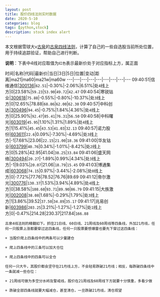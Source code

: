 ```yaml
---
layout: post
title: 股价四线法则实时数据
date: 2020-5-10
categories: blog
tags: [python,stock]
description: stock index alert
---
```



本文根据雪球大v[古泉](https://xueqiu.com/u/7148646888)的[古泉四线法则](https://xueqiu.com/7148646888/130498192)，计算了自己的一些自选股当前所处位置，用于持续追踪验证，帮助自己进行判断。

**说明**：下表中4线对应取值为`红色`表示最新价处于对应指标上方，属正面

时间|名称|代码|最新价|当日|3日|5日|位置|变动|距离|ma21|ma60|ma21w|ma60w
---|---|---|---|---|---|---|---|---
09:40:51|信维通信|[300136](https://xueqiu.com/S/SZ300136)|`62.51`|-0.30%|-2.06%|6.51%|处`4`线上方|0|23.58%|`59.23`|`53.90`|`49.72`|`42.47`
09:40:54|寒锐钴业|[300618](https://xueqiu.com/S/SZ300618)|`75.88`|-0.55%|-0.80%|-10.37%|处`3`线上方|0|12.65%|78.88|`68.86`|`62.00`|`62.30`
09:40:57|中科创达|[300496](https://xueqiu.com/S/SZ300496)|`94.45`|-0.75%|1.84%|4.36%|处`4`线上方|0|25.90%|`92.47`|`85.41`|`76.31`|`56.50`
09:40:58|中科曙光|[603019](https://xueqiu.com/S/SH603019)|`45.95`|1.10%|1.31%|1.89%|处`4`线上方|1|15.41%|`45.45`|`43.53`|`41.03`|`32.13`
09:40:57|诺力股份|[603611](https://xueqiu.com/S/SH603611)|`22.6`|0.09%|-7.30%|-4.69%|处`3`线上方|-1|7.68%|23.06|`22.15`|`21.00`|`18.36`
09:41:00|华友钴业|[603799](https://xueqiu.com/S/SH603799)|`40.76`|0.34%|-1.01%|-8.42%|处`2`线上方|0|5.28%|42.95|41.04|`38.25`|`33.84`
09:41:06|盛天网络|[300494](https://xueqiu.com/S/SZ300494)|`20.27`|-1.89%|0.99%|4.34%|处`3`线上方|-1|9.03%|`20.07`|21.06|`18.79`|`15.45`
09:41:03|博通集成|[603068](https://xueqiu.com/S/SH603068)|`74.15`|0.97%|-3.44%|-2.08%|处`0`线上方|0|-7.72%|77.76|78.52|76.76|89.69
09:41:12|帝尔激光|[300776](https://xueqiu.com/S/SZ300776)|`130.37`|1.53%|3.94%|4.89%|处`4`线上方|0|38.58%|`108.60`|`93.71`|`89.90`|`86.79`
09:41:15|大族激光|[002008](https://xueqiu.com/S/SZ002008)|`38.08`|1.68%|-0.29%|1.79%|处`3`线上方|1|3.86%|39.52|`37.50`|`34.89`|`35.17`
09:41:17|兆易创新|[603986](https://xueqiu.com/S/SH603986)|`203.25`|3.21%|-1.27%|-1.27%|处`1`线上方|0|-0.47%|214.28|230.37|217.84|`166.88`

```
古泉4线法则的精髓如下。抓住21日线、60日线、21周线及60周线等四条线，外加21月线，任何一只股票上涨都要穿过这四条线，任何一只股票要想爆雷也要先下穿过这四条线：

+ 当股价爬上四条线中的两条可以少量建仓

+ 爬上四条线中的三条可以加大仓位

+ 爬上四条线中的四条可以全仓

任何一只大牛，其股价都会坚守在21月线上方，不会轻易跌破21月线；相反，每跌破四条线中一条就减一些仓位：

+ 21周线可做为多空分水岭及警戒线，股价在21周线及60周线下方就要十分慎重，多看少做

+ 跌破全部四条线就要大幅减仓，甚至清仓，一旦跌破21月线，清仓观望
```